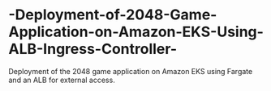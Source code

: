 # -Deployment-of-2048-Game-Application-on-Amazon-EKS-Using-ALB-Ingress-Controller-
Deployment of the 2048 game application on Amazon EKS using Fargate and an ALB for external access.
